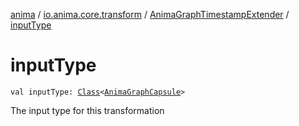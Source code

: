 [anima](../../index.md) / [io.anima.core.transform](../index.md) / [AnimaGraphTimestampExtender](index.md) / [inputType](./input-type.md)

# inputType

`val inputType: `[`Class`](https://docs.oracle.com/javase/6/docs/api/java/lang/Class.html)`<`[`AnimaGraphCapsule`](../../io.anima.transform/-anima-graph-capsule/index.md)`>`

The input type for this transformation

